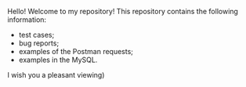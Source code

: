 Hello! Welcome to my repository! This repository contains the following information:
- test cases;
- bug reports;
- examples of the Postman requests;
- examples in the MySQL.


I wish you a pleasant viewing)